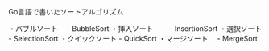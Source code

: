 Go言語で書いたソートアルゴリズム

・バブルソート　 - BubbleSort
・挿入ソート　　 - InsertionSort
・選択ソート　　 - SelectionSort
・クイックソート - QuickSort
・マージソート　 - MergeSort
